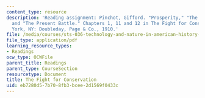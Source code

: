 ```yaml
---
content_type: resource
description: 'Reading assignment: Pinchot, Gifford. "Prosperity," "The New Patriotism,"
  and "The Present Battle." Chapters 1, 11 and 12 in The Fight for Conservation. New
  York, NY: Doubleday, Page & Co., 1910.'
file: /media/courses/sts-036-technology-and-nature-in-american-history-spring-2008/eb7280d57b708fb3bcee2d1569f0433c_pinchot_1910.pdf
file_type: application/pdf
learning_resource_types:
- Readings
ocw_type: OCWFile
parent_title: Readings
parent_type: CourseSection
resourcetype: Document
title: The Fight for Conservation
uid: eb7280d5-7b70-8fb3-bcee-2d1569f0433c
---
```

